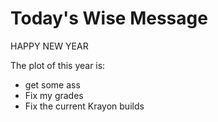 # Today's Wise Message

HAPPY NEW YEAR 

The plot of this year is:
- get some ass
- Fix my grades
- Fix the current Krayon builds
